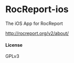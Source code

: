 RocReport-ios
=============

The iOS App for RocReport

http://rocreport.org/v2/about/

#### License
GPLv3
